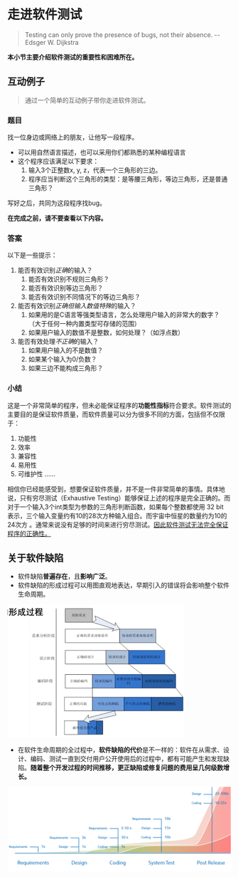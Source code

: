 # 走进软件测试

>   Testing can only prove the presence of bugs, not 
>   their absence. -- Edsger W. Dijkstra

**本小节主要介绍软件测试的重要性和困难所在。**

## 互动例子

> 通过一个简单的互动例子带你走进软件测试。

### 题目

找一位身边或网络上的朋友，让他写一段程序。
-   可以用自然语言描述，也可以采用你们都熟悉的某种编程语言
-   这个程序应该满足以下要求：
    1.  输入3个正整数x, y, z，代表一个三角形的三边。
    2.  程序应当判断这个三角形的类型：是等腰三角形，等边三角形，还是普通三角形？

写好之后，共同为这段程序找bug。

**在完成之前，请不要查看以下内容。**

### 答案

以下是一些提示：

1.  能否有效识别*正确*的输入？
    1.  能否有效识别不规则三角形？
    2.  能否有效识别等边三角形？
    3.  能否有效识别不同情况下的等边三角形？
2.  能否有效识别*正确但输入数值特殊*的输入？
    1.  如果用的是C语言等强类型语言，怎么处理用户输入的非常大的数字？（大于任何一种内置类型可存储的范围）
    2.  如果用户输入的数值不是整数，如何处理？（如浮点数）
3.  能否有效处理*不正确*的输入？
    1.  如果用户输入的不是数值？
    2.  如果某个输入为0/负数？
    3.  如果三边不能构成三角形？

### 小结

这是一个非常简单的程序，但未必能保证程序的**功能性指标**符合要求。软件测试的主要目的是保证软件质量，而软件质量可以分为很多不同的方面，包括但不仅限于：
1.  功能性
2.  效率
3.  兼容性
4.  易用性
5.  可维护性
......

相信你已经能感受到，想要保证软件质量，并不是一件非常简单的事情。具体地说，只有穷尽测试（Exhaustive Testing）能够保证上述的程序是完全正确的。而对于一个输入3个int类型为参数的三角形判断函数，如果每个整数都使用 32 bit 表示，三个输入变量约有10的28次方种输入组合。而宇宙中恒星的数量约为10的24次方 。通常来说没有足够的时间来进行穷尽测试。<u>因此软件测试无法完全保证程序的正确性。</u>

## 关于软件缺陷

-   软件缺陷**普遍存在**，且**影响广泛**。
-   软件缺陷的形成过程可以用图直观地表达，早期引入的错误将会影响整个软件生命周期。

<img src="../.gitbook/assets/1.png" style="zoom:50%;" />

-   在软件生命周期的全过程中，**软件缺陷的代价**是不一样的：软件在从需求、设计、编码、测试一直到交付用户公开使用后的过程中，都有可能产生和发现缺陷。**随着整个开发过程的时间推移，更正缺陷或修复问题的费用呈几何级数增长。**

<img src="../.gitbook/assets/2.png" style="zoom:50%;" />